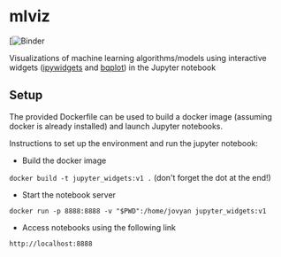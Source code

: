 # mlviz
[![Binder](https://hub.gke.mybinder.org/user/chakricherukuri-mlviz-x642xzch/notebooks/Index.ipynb)

Visualizations of machine learning algorithms/models using interactive widgets ([ipywidgets](https://ipywidgets.readthedocs.io/en/latest/examples/Widget%20List.html) and [bqplot](https://bqplot.readthedocs.io/en/latest/)) in the Jupyter notebook

## Setup
The provided Dockerfile can be used to build a docker image (assuming docker is already installed) and launch Jupyter notebooks.

Instructions to set up the environment and run the jupyter notebook:

* Build the docker image

`docker build -t jupyter_widgets:v1 .` (don't forget the dot at the end!)

* Start the notebook server

`docker run -p 8888:8888 -v "$PWD":/home/jovyan jupyter_widgets:v1`

* Access notebooks using the following link

`http://localhost:8888`
